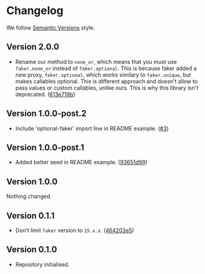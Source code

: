# Changelog

We follow [Semantic Versions](https://semver.org/) style.


## Version 2.0.0

- Rename our method to `none_or`, which means that you must use `faker.none_or` instead of `faker.optional`. This is because faker added a new proxy, `faker.optional`, which works similary to `faker.unique`, but makes callables optional. This is different approach and doesn't allow to pass values or custom callables, unlike ours. This is why this library isn't deprecated. ([613e719b](https://github.com/PerchunPak/optional-faker/commit/613e719ba87bc22035415e8fffd2f018920fe82e))


## Version 1.0.0-post.2

- Include 'optional-faker' import line in README example. ([#3](https://github.com/PerchunPak/optional-faker/pull/3))


## Version 1.0.0-post.1

- Added better seed in README example. ([93651d99](https://github.com/PerchunPak/optional-faker/commit/93651d99a6d9515f1022e99882f7dabb79a8e7b3))


## Version 1.0.0

Nothing changed.


## Version 0.1.1

- Don't limit `faker` version to `15.x.x`. ([464203e5](https://github.com/PerchunPak/optional-faker/commit/464203e5464e2ff085499802746572ef01eba9b3))


## Version 0.1.0

- Repository initialised.
